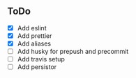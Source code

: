 ## ToDo

- [X] Add eslint
- [X] Add prettier
- [X] Add aliases
- [ ] Add husky for prepush and precommit
- [ ] Add travis setup
- [ ] Add persistor
